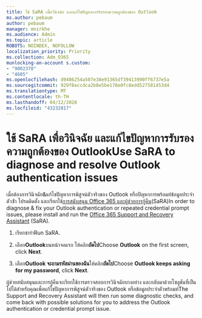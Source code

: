```yaml
---
title: ใช้ SaRA เพื่อวินิจฉัย และแก้ไขปัญหาการรับรองความถูกต้องของ Outlook
ms.author: pebaum
author: pebaum
manager: mnirkhe
ms.audience: Admin
ms.topic: article
ROBOTS: NOINDEX, NOFOLLOW
localization_priority: Priority
ms.collection: Adm_O365
munlocking-an-account s.custom:
- "9002370"
- "4605"
ms.openlocfilehash: d9486254a507e38e91365df39413990ff6737e5a
ms.sourcegitcommit: 929f8accdca2b8e5be170e0fc8edd527581453d4
ms.translationtype: MT
ms.contentlocale: th-TH
ms.lasthandoff: 04/12/2020
ms.locfileid: "43232817"
---
```

# <a name="use-sara-to-diagnose-and-resolve-outlook-authentication-issues"></a><span data-ttu-id="3f2b0-102">ใช้ SaRA เพื่อวินิจฉัย และแก้ไขปัญหาการรับรองความถูกต้องของ Outlook</span><span class="sxs-lookup"><span data-stu-id="3f2b0-102">Use SaRA to diagnose and resolve Outlook authentication issues</span></span>

<span data-ttu-id="3f2b0-103">เมื่อต้องการวินิจฉัย&แก้ไขปัญหาการพิสูจน์ตัวจริงของ Outlook หรือปัญหาการพร้อมท์ข้อมูลประจําตัวซ้ํา โปรดติดตั้ง และเรียกใช้[การสนับสนุน Office 365 และผู้ช่วยการกู้คืน](https://diagnostics.office.com/#/)(SaRA)</span><span class="sxs-lookup"><span data-stu-id="3f2b0-103">In order to diagnose & fix your Outlook authentication or repeated credential prompt issues, please install and run the [Office 365 Support and Recovery Assistant](https://diagnostics.office.com/#/) (SaRA).</span></span>

1. <span data-ttu-id="3f2b0-104">เรียกซาร่า</span><span class="sxs-lookup"><span data-stu-id="3f2b0-104">Run SaRA.</span></span>

2. <span data-ttu-id="3f2b0-105">เลือก**Outlook**บนหน้าจอแรก ให้คลิก**ถัดไป**</span><span class="sxs-lookup"><span data-stu-id="3f2b0-105">Choose **Outlook** on the first screen, click **Next**.</span></span>

3. <span data-ttu-id="3f2b0-106">เลือก**Outlook จะถามรหัสผ่านของฉัน**ให้คลิก**ถัดไป**</span><span class="sxs-lookup"><span data-stu-id="3f2b0-106">Choose **Outlook keeps asking for my password**, click **Next**.</span></span>

<span data-ttu-id="3f2b0-107">ผู้ช่วยสนับสนุนและการกู้คืนจะเรียกใช้การตรวจสอบการวินิจฉัยบางอย่าง และกลับมาด้วยโซลูชันที่เป็นไปได้สําหรับคุณเพื่อแก้ไขปัญหาการพิสูจน์ตัวจริงของ Outlook หรือข้อมูลประจําตัวพร้อมท์</span><span class="sxs-lookup"><span data-stu-id="3f2b0-107">The Support and Recovery Assistant will then run some diagnostic checks, and come back with possible solutions for you to address the Outlook authentication or credential prompt issue.</span></span>
